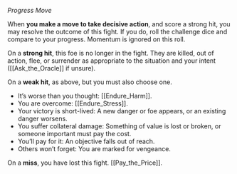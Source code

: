 *Progress Move* 

When **you make a move to take decisive action**, and score a strong hit, you may resolve the outcome of this fight. If you do, roll the challenge dice and compare to your progress. Momentum is ignored on this roll. 

On a **strong hit**, this foe is no longer in the fight. They are killed, out of action, flee, or surrender as appropriate to the situation and your intent ([[Ask_the_Oracle]] if unsure). 

On a **weak hit**, as above, but you must also choose one. 

- It’s worse than you thought: [[Endure_Harm]]. 
- You are overcome: [[Endure_Stress]]. 
- Your victory is short-lived: A new danger or foe appears, or an existing danger worsens. 
- You suffer collateral damage: Something of value is lost or broken, or someone important must pay the cost. 
- You’ll pay for it: An objective falls out of reach. 
- Others won’t forget: You are marked for vengeance. 

On a **miss**, you have lost this fight. [[Pay_the_Price]].
